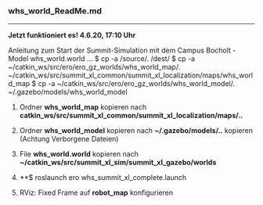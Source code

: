 ### whs_world_ReadMe.md
------------------------------------
**Jetzt funktioniert es! 4.6.20, 17:10 Uhr**

Anleitung zum Start der Summit-Simulation mit dem Campus Bocholt - Model whs_world.world
...
$ cp -a /source/. /dest/
$ cp -a ~/catkin_ws/src/ero/ero_gz_worlds/whs_world_map/.  ~/catkin_ws/src/summit_xl_common/summit_xl_localization/maps/whs_world_map
$ cp -a ~/catkin_ws/src/ero/ero_gz_worlds/whs_world_model/.  ~/.gazebo/models/whs_world_model

1. Ordner  __whs_world_map__  kopieren nach  __catkin_ws/src/summit_xl_common/summit_xl_localization/maps/..__ 

2. Ordner __whs_world_model__ kopieren nach __~/.gazebo/models/..__ kopieren (Achtung Verborgene Dateien)

3. File __whs_world.world__  kopieren nach __~/catkin_ws/src/summit_xl_sim/summit_xl_gazebo/worlds__

4. **$ roslaunch ero whs_summit_xl_complete.launch

5. RViz: Fixed Frame auf __robot_map__ konfigurieren




